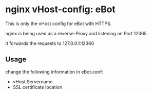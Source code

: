 nginx vHost-config: eBot
==========

This is only the vHost config for eBot with HTTPS.

nginx is being used as a reverse-Proxy and listening on Port 12365.

It forwards the requests to 127.0.0.1:12360

Usage
-------
change the following information in eBot.conf:

 - vHost Servername
 -   SSL certificate location
